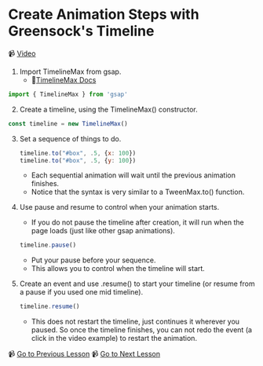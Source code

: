 # Create Animation Steps with Greensock's Timeline

📹 [Video](https://egghead.io/lessons/greensock-create-animation-steps-with-greensock-s-timeline)

1. Import TimelineMax from gsap.
    - 🤔[TimelineMax Docs](https://greensock.com/docs/v2/TimelineMax)
```js
import { TimelineMax } from 'gsap'
```

2. Create a timeline, using the TimelineMax() constructor.
```js
const timeline = new TimelineMax()
```

3. Set a sequence of things to do.
    ```js
    timeline.to("#box", .5, {x: 100})
    timeline.to("#box", .5, {y: 100})
    ```
    - Each sequential animation will wait until the previous animation finishes.
    - Notice that the syntax is very similar to a TweenMax.to() function.

4. Use pause and resume to control when your animation starts.
    - If you do not pause the timeline after creation, it will run when the page loads (just like other gsap animations).
    ```js
    timeline.pause()
    ```
    - Put your pause before your sequence.
    - This allows you to control when the timeline will start.

5. Create an event and use .resume() to start your timeline (or resume from a pause if you used one mid timeline).
    ```js
    timeline.resume()
    ```
    - This does not restart the timeline, just continues it wherever you paused. So once the timeline finishes, you can not redo the event (a click in the video example) to restart the animation.

📹 [Go to Previous Lesson](https://egghead.io/lessons/greensock-rotate-an-element-based-on-previous-values-with-greensock)
📹 [Go to Next Lesson](https://egghead.io/lessons/greensock-pause-or-resume-an-animation-by-checking-isactive-with-greensock)